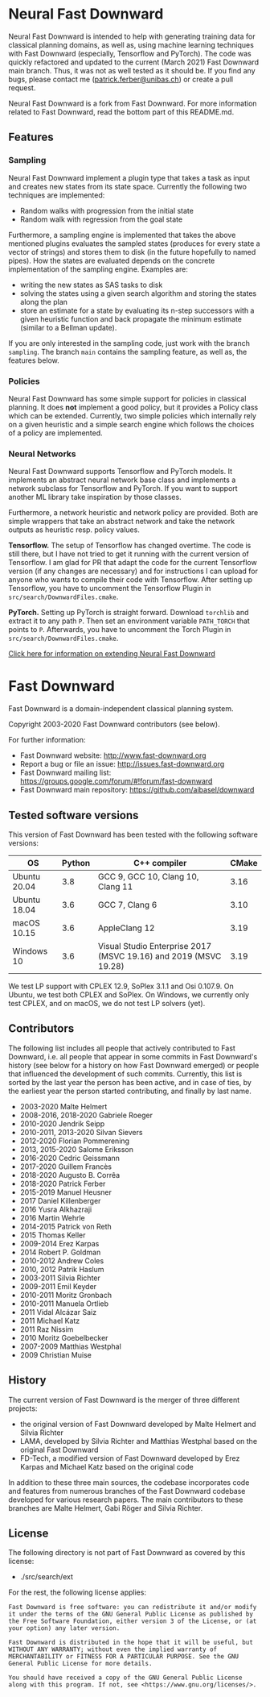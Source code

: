 # Neural Fast Downward
Neural Fast Downward is intended to help with generating training data for
classical planning domains, as well as, using machine learning techniques with
Fast Downward (especially, Tensorflow and PyTorch). The code was quickly 
refactored and updated to the current (March 2021) Fast Downward main branch.
Thus, it was not as well tested as it should be. If you find any bugs, please
contact me (patrick.ferber@unibas.ch) or create a pull request.

Neural Fast Downward is a fork from Fast Downward. For more information related to
Fast Downward, read the bottom part of this README.md.


## Features
### Sampling
Neural Fast Downward implement a plugin type that takes a task as input and
creates new states from its state space. Currently the following two techniques
are implemented:
- Random walks with progression from the initial state
- Random walk with regression from the goal state

Furthermore, a sampling engine is implemented that takes the above mentioned
plugins evaluates the sampled states (produces for every state a vector of
strings) and stores them to disk (in the future hopefully to named pipes). How 
the states are evaluated depends on the concrete implementation of the 
sampling engine. Examples are:
- writing the new states as SAS tasks to disk
- solving the states using a given search algorithm and storing the states along
  the plan
- store an estimate for a state by evaluating its n-step successors with a 
  given heuristic function and back propagate the minimum estimate (similar to a
  Bellman update).
  
If you are only interested in the sampling code, just work with the branch 
`sampling`. The branch `main` contains the sampling feature, as well as, the
features below.
  
### Policies
Neural Fast Downward has some simple support for policies in classical planning.
It does **not** implement a good policy, but it provides a Policy class which can
be extended. Currently, two simple policies which internally rely on a given heuristic and
a simple search engine which follows the choices of a policy are implemented.

### Neural Networks
Neural Fast Downward supports Tensorflow and PyTorch models. It implements an 
abstract neural network base class and implements a network subclass for
Tensorflow and PyTorch. If you want to support another ML library take 
inspiration by those classes.

Furthermore, a network heuristic and network policy are provided. Both are simple
wrappers that take an abstract network and take the network outputs as heuristic
resp. policy values.

**Tensorflow.**
The setup of Tensorflow has changed overtime. The code is still there, but I have
not tried to get it running with the current version of Tensorflow. I am glad for
PR that adapt the code for the current Tensorflow version (if any 
changes are necessary) and for instructions I can upload for anyone who wants to
compile their code with Tensorflow.
After setting up Tensorflow, you have to uncomment the Tensorflow Plugin in
`src/search/DownwardFiles.cmake`.

**PyTorch.**
Setting up PyTorch is straight forward. Download `torchlib` and extract it to
any path `P`. Then set an environment variable `PATH_TORCH` that points to `P`.
Afterwards, you have to uncomment the Torch Plugin in
`src/search/DownwardFiles.cmake`.

[Click here for information on extending Neural Fast Downward](EXTENDING.md)

# Fast Downward

Fast Downward is a domain-independent classical planning system.

Copyright 2003-2020 Fast Downward contributors (see below).

For further information:
- Fast Downward website: <http://www.fast-downward.org>
- Report a bug or file an issue: <http://issues.fast-downward.org>
- Fast Downward mailing list: <https://groups.google.com/forum/#!forum/fast-downward>
- Fast Downward main repository: <https://github.com/aibasel/downward>


## Tested software versions

This version of Fast Downward has been tested with the following software versions:

| OS           | Python | C++ compiler                                                     | CMake |
| ------------ | ------ | ---------------------------------------------------------------- | ----- |
| Ubuntu 20.04 | 3.8    | GCC 9, GCC 10, Clang 10, Clang 11                                | 3.16  |
| Ubuntu 18.04 | 3.6    | GCC 7, Clang 6                                                   | 3.10  |
| macOS 10.15  | 3.6    | AppleClang 12                                                    | 3.19  |
| Windows 10   | 3.6    | Visual Studio Enterprise 2017 (MSVC 19.16) and 2019 (MSVC 19.28) | 3.19  |

We test LP support with CPLEX 12.9, SoPlex 3.1.1 and Osi 0.107.9.
On Ubuntu, we test both CPLEX and SoPlex. On Windows, we currently 
only test CPLEX, and on macOS, we do not test LP solvers (yet).


## Contributors

The following list includes all people that actively contributed to
Fast Downward, i.e. all people that appear in some commits in Fast
Downward's history (see below for a history on how Fast Downward
emerged) or people that influenced the development of such commits.
Currently, this list is sorted by the last year the person has been
active, and in case of ties, by the earliest year the person started
contributing, and finally by last name.

- 2003-2020 Malte Helmert
- 2008-2016, 2018-2020 Gabriele Roeger
- 2010-2020 Jendrik Seipp
- 2010-2011, 2013-2020 Silvan Sievers
- 2012-2020 Florian Pommerening
- 2013, 2015-2020 Salome Eriksson
- 2016-2020 Cedric Geissmann
- 2017-2020 Guillem Francès
- 2018-2020 Augusto B. Corrêa
- 2018-2020 Patrick Ferber
- 2015-2019 Manuel Heusner
- 2017 Daniel Killenberger
- 2016 Yusra Alkhazraji
- 2016 Martin Wehrle
- 2014-2015 Patrick von Reth
- 2015 Thomas Keller
- 2009-2014 Erez Karpas
- 2014 Robert P. Goldman
- 2010-2012 Andrew Coles
- 2010, 2012 Patrik Haslum
- 2003-2011 Silvia Richter
- 2009-2011 Emil Keyder
- 2010-2011 Moritz Gronbach
- 2010-2011 Manuela Ortlieb
- 2011 Vidal Alcázar Saiz
- 2011 Michael Katz
- 2011 Raz Nissim
- 2010 Moritz Goebelbecker
- 2007-2009 Matthias Westphal
- 2009 Christian Muise


## History

The current version of Fast Downward is the merger of three different
projects:

- the original version of Fast Downward developed by Malte Helmert
  and Silvia Richter
- LAMA, developed by Silvia Richter and Matthias Westphal based on
  the original Fast Downward
- FD-Tech, a modified version of Fast Downward developed by Erez
  Karpas and Michael Katz based on the original code

In addition to these three main sources, the codebase incorporates
code and features from numerous branches of the Fast Downward codebase
developed for various research papers. The main contributors to these
branches are Malte Helmert, Gabi Röger and Silvia Richter.


## License

The following directory is not part of Fast Downward as covered by
this license:

- ./src/search/ext

For the rest, the following license applies:

```
Fast Downward is free software: you can redistribute it and/or modify
it under the terms of the GNU General Public License as published by
the Free Software Foundation, either version 3 of the License, or (at
your option) any later version.

Fast Downward is distributed in the hope that it will be useful, but
WITHOUT ANY WARRANTY; without even the implied warranty of
MERCHANTABILITY or FITNESS FOR A PARTICULAR PURPOSE. See the GNU
General Public License for more details.

You should have received a copy of the GNU General Public License
along with this program. If not, see <https://www.gnu.org/licenses/>.
```
